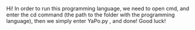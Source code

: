 Hi! In order to run this programming language, we need to open cmd, and enter the cd command (the path to the folder with the programming language), then we simply enter YaPo.py , and done! Good luck!
